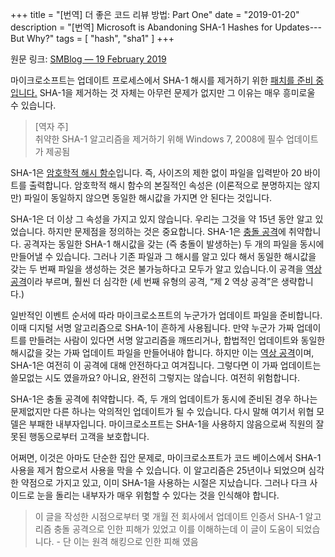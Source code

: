 +++
title = "[번역] 더 좋은 코드 리뷰 방법: Part One"
date = "2019-01-20"
description = "[번역] Microsoft is Abandoning SHA-1 Hashes for Updates---But Why?"
tags = [
"hash",
"sha1"
]
+++

원문 링크: [SMBlog — 19 February 2019](https://www.cs.columbia.edu/~smb/blog/2019-02/2019-02-19.html)

마이크로소프트는 업데이트 프로세스에서 SHA-1 해시를 제거하기 위한 [패치를 준비 중입니다.](https://arstechnica.com/gadgets/2019/02/mandatory-update-coming-to-windows-7-2008-to-kill-off-weak-update-hashes/) SHA-1을 제거하는 것 자체는 아무런 문제가 없지만 그 이유는 매우 흥미로울 수 있습니다.

> [역자 주]  
> 취약한 SHA-1 알고리즘을 제거하기 위해 Windows 7, 2008에 필수 업데이트가 제공됨

SHA-1은 [암호학적 해시 함수](https://ko.wikipedia.org/wiki/%EC%95%94%ED%98%B8%ED%99%94_%ED%95%B4%EC%8B%9C_%ED%95%A8%EC%88%98)입니다. 즉, 사이즈의 제한 없이 파일을 입력받아 20 바이트를 출력합니다. 암호학적 해시 함수의 본질적인 속성은 (이론적으로 분명하지는 않지만) 파일이 동일하지 않으면 동일한 해시값을 가지면 안 된다는 것입니다.

SHA-1은 더 이상 그 속성을 가지고 있지 않습니다. 우리는 그것을 약 15년 동안 알고 있었습니다. 하지만 문제점을 정의하는 것은 중요합니다. SHA-1은 [충돌 공격](https://ko.wikipedia.org/wiki/%EC%B6%A9%EB%8F%8C_%EA%B3%B5%EA%B2%A9)에 취약합니다. 공격자는 동일한 SHA-1 해시값을 갖는 (즉 충돌이 발생하는) 두 개의 파일을 동시에 만들어낼 수 있습니다. 그러나 기존 파일과 그 해시를 알고 있다 해서 동일한 해시값을 갖는 두 번째 파일을 생성하는 것은 불가능하다고 모두가 알고 있습니다.이 공격을 [역상 공격](https://ko.wikipedia.org/wiki/%EC%97%AD%EC%83%81_%EA%B3%B5%EA%B2%A9)이라 부르며, 훨씬 더 심각한 (세 번째 유형의 공격, “제 2 역상 공격”은 생략합니다.)

일반적인 이벤트 순서에 따라 마이크로소프트의 누군가가 업데이트 파일을 준비합니다. 이때 디지털 서명 알고리즘으로 SHA-1이 흔하게 사용됩니다. 만약 누군가 가짜 업데이트를 만들려는 사람이 있다면 서명 알고리즘을 깨뜨리거나, 합법적인 업데이트와 동일한 해시값을 갖는 가짜 업데이트 파일을 만들어내야 합니다. 하지만 이는 [역상 공격](https://ko.wikipedia.org/wiki/%EC%97%AD%EC%83%81_%EA%B3%B5%EA%B2%A9)이며, SHA-1은 여전히 이 공격에 대해 안전하다고 여겨집니다. 그렇다면 이 가짜 업데이트는 쓸모없는 시도 였을까요? 아니요, 완전히 그렇지는 않습니다. 여전히 위험합니다.

SHA-1은 충돌 공격에 취약합니다. 즉, 두 개의 업데이트가 동시에 준비된 경우 하나는 문제없지만 다른 하나는 악의적인 업데이트가 될 수 있습니다. 다시 말해 여기서 위협 모델은 부패한 내부자입니다. 마이크로소프트는 SHA-1을 사용하지 않음으로써 직원의 잘못된 행동으로부터 고객을 보호합니다.

어쩌면, 이것은 아마도 단순한 집안 문제로, 마이크로소프트가 코드 베이스에서 SHA-1 사용을 제거 함으로서 사용을 막을 수 있습니다. 이 알고리즘은 25년이나 되었으며 심각한 약점으로 가지고 있고, 이미 SHA-1을 사용하는 시절은 지났습니다. 그러나 다크 사이드로 눈을 돌리는 내부자가 매우 위험할 수 있다는 것을 인식해야 합니다.

> 이 글을 작성한 시점으로부터 몇 개월 전 회사에서 업데이트 인증서 SHA-1 알고리즘 충돌 공격으로 인한 피해가 있었고 이를 이해하는데 이 글이 도움이 되었습니다. - 단 이는 원격 해킹으로 인한 피해 였음
